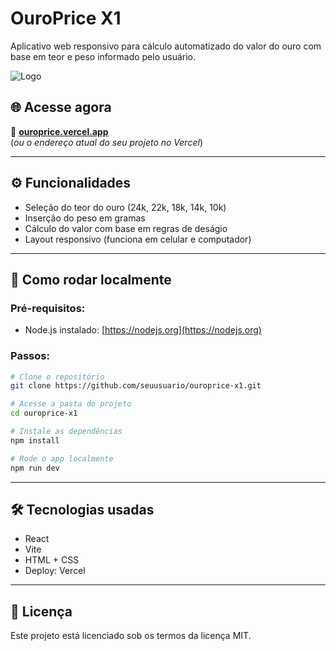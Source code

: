 # OuroPrice X1

Aplicativo web responsivo para cálculo automatizado do valor do ouro com base em teor e peso informado pelo usuário.

![Logo](./src/assets/logo.png)

## 🌐 Acesse agora

🔗 **[ouroprice.vercel.app](https://ouroprice.vercel.app)**  
(*ou o endereço atual do seu projeto no Vercel*)

---

## ⚙️ Funcionalidades

- Seleção do teor do ouro (24k, 22k, 18k, 14k, 10k)
- Inserção do peso em gramas
- Cálculo do valor com base em regras de deságio
- Layout responsivo (funciona em celular e computador)

---

## 🚀 Como rodar localmente

### Pré-requisitos:
- Node.js instalado: [https://nodejs.org](https://nodejs.org)

### Passos:

```bash
# Clone o repositório
git clone https://github.com/seuusuario/ouroprice-x1.git

# Acesse a pasta do projeto
cd ouroprice-x1

# Instale as dependências
npm install

# Rode o app localmente
npm run dev
```

---

## 🛠 Tecnologias usadas

- React
- Vite
- HTML + CSS
- Deploy: Vercel

---

## 📄 Licença

Este projeto está licenciado sob os termos da licença MIT.
